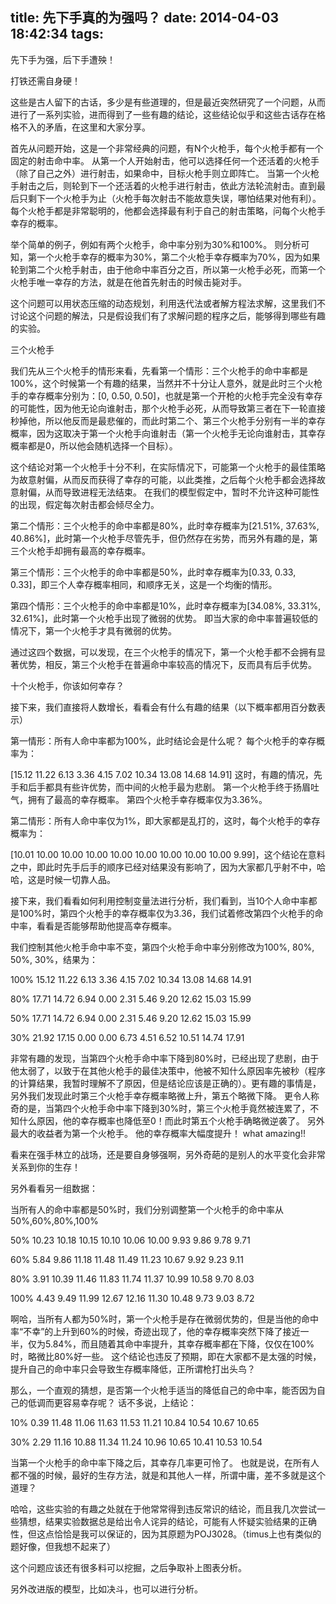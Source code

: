 title: 先下手真的为强吗？
date: 2014-04-03 18:42:34
tags:
---
先下手为强，后下手遭殃！

打铁还需自身硬！

这些是古人留下的古话，多少是有些道理的，但是最近突然研究了一个问题，从而进行了一系列实验，进而得到了一些有趣的结论，这些结论似乎和这些古话存在格格不入的矛盾，在这里和大家分享。

首先从问题开始，这是一个非常经典的问题，有N个火枪手，每个火枪手都有一个固定的射击命中率。 从第一个人开始射击，他可以选择任何一个还活着的火枪手（除了自己之外）进行射击，如果命中，目标火枪手则立即阵亡。 当第一个火枪手射击之后，则轮到下一个还活着的火枪手进行射击，依此方法轮流射击。直到最后只剩下一个火枪手为止（火枪手每次射击不能故意失误，哪怕结果对他有利）。 每个火枪手都是非常聪明的，他都会选择最有利于自己的射击策略，问每个火枪手幸存的概率。

举个简单的例子，例如有两个火枪手，命中率分别为30%和100%。 则分析可知，第一个火枪手幸存的概率为30%，第二个火枪手幸存概率为70%，因为如果轮到第二个火枪手射击，由于他命中率百分之百，所以第一火枪手必死，而第一个火枪手唯一幸存的方法，就是在他首先射击的时候击毙对手。

这个问题可以用状态压缩的动态规划，利用迭代法或者解方程法求解，这里我们不讨论这个问题的解法，只是假设我们有了求解问题的程序之后，能够得到哪些有趣的实验。

三个火枪手

我们先从三个火枪手的情形来看，先看第一个情形：三个火枪手的命中率都是100%，这个时候第一个有趣的结果，当然并不十分让人意外，就是此时三个火枪手的幸存概率分别为：[0, 0.50, 0.50]，也就是第一个开枪的火枪手完全没有幸存的可能性，因为他无论向谁射击，那个火枪手必死，从而导致第三者在下一轮直接秒掉他，所以他反而是最悲催的，而此时第二个、第三个火枪手分别有一半的幸存概率，因为这取决于第一个火枪手向谁射击（第一个火枪手无论向谁射击，其幸存概率都是0，所以他会随机选择一个目标）。

这个结论对第一个火枪手十分不利，在实际情况下，可能第一个火枪手的最佳策略为故意射偏，从而反而获得了幸存的可能，以此类推，之后每个火枪手都会选择故意射偏，从而导致进程无法结束。 在我们的模型假定中，暂时不允许这种可能性的出现，假定每次射击都会倾尽全力。

第二个情形：三个火枪手的命中率都是80%，此时幸存概率为[21.51%, 37.63%, 40.86%]，此时第一个火枪手尽管先手，但仍然存在劣势，而另外有趣的是，第三个火枪手却拥有最高的幸存概率。

第三个情形：三个火枪手的命中率都是50%，此时幸存概率为[0.33, 0.33, 0.33]，即三个人幸存概率相同，和顺序无关，这是一个均衡的情形。

第四个情形：三个火枪手的命中率都是10%，此时幸存概率为[34.08%, 33.31%, 32.61%]，此时第一个火枪手出现了微弱的优势。 即当大家的命中率普遍较低的情况下，第一个火枪手才具有微弱的优势。

通过这四个数据，可以发现，在三个火枪手的情况下，第一个火枪手都不会拥有显著优势，相反，第三个火枪手在普遍命中率较高的情况下，反而具有后手优势。

十个火枪手，你该如何幸存？

接下来，我们直接将人数增长，看看会有什么有趣的结果（以下概率都用百分数表示）

第一情形：所有人命中率都为100%，此时结论会是什么呢？ 每个火枪手的幸存概率为：

[15.12 11.22 6.13 3.36 4.15 7.02 10.34 13.08 14.68 14.91] 这时，有趣的情况，先手和后手都具有些许优势，而中间的火枪手最为悲剧。 第一个火枪手终于扬眉吐气，拥有了最高的幸存概率。 第四个火枪手幸存概率仅为3.36%。

第二情形：所有人命中率仅为1%，即大家都是乱打的，这时，每个火枪手的幸存概率为：

[10.01 10.00 10.00 10.00 10.00 10.00 10.00 10.00 10.00 9.99]，这个结论在意料之中，即此时先手后手的顺序已经对结果没有影响了，因为大家都几乎射不中，哈哈，这是时候一切靠人品。

接下来，我们看看如何利用控制变量法进行分析，我们看到，当10个人命中率都是100%时，第四个火枪手的幸存概率仅为3.36，我们试着修改第四个火枪手的命中率，看看是否能够帮助他提高幸存概率。

我们控制其他火枪手命中率不变，第四个火枪手命中率分别修改为100%, 80%, 50%, 30%，结果为：

100% 15.12 11.22 6.13 3.36 4.15 7.02 10.34 13.08 14.68 14.91

80%  17.71 14.72 6.94 0.00 2.31 5.46 9.20 12.62 15.03 15.99

50%   17.71 14.72 6.94 0.00 2.31 5.46 9.20 12.62 15.03 15.99

30%   21.92 17.15 0.00 0.00 6.73 4.51 6.52 10.51 14.74 17.91

非常有趣的发现，当第四个火枪手命中率下降到80%时，已经出现了悲剧，由于他太弱了，以致于在其他火枪手的最佳决策中，他被不知什么原因率先被秒（程序的计算结果，我暂时理解不了原因，但是结论应该是正确的）。更有趣的事情是，另外我们发现此时第三个火枪手幸存概率略微上升，第五个略微下降。 更令人称奇的是，当第四个火枪手命中率下降到30%时，第三个火枪手竟然被连累了，不知什么原因，他的幸存概率也降低至0！而此时第五个火枪手确略微逆袭了。 另外最大的收益者为第一个火枪手。 他的幸存概率大幅度提升！ what amazing!! 

看来在强手林立的战场，还是要自身够强啊，另外奇葩的是别人的水平变化会非常关系到你的生存！

另外看看另一组数据：

当所有人的命中率都是50%时，我们分别调整第一个火枪手的命中率从50%,60%,80%,100%

50% 10.23 10.18 10.15 10.10 10.06 10.00 9.93 9.86 9.78 9.71

60% 5.84 9.86 11.18 11.48 11.49 11.23 10.67 9.92 9.23 9.11

80% 3.91 10.39 11.46 11.83 11.74 11.37 10.99 10.58 9.70 8.03

100% 4.43 9.49 11.99 12.67 12.16 11.30 10.48 9.73 9.03 8.72

啊哈，当所有人都为50%时，第一个火枪手是存在微弱优势的，但是当他的命中率“不幸”的上升到60%的时候，奇迹出现了，他的幸存概率突然下降了接近一半，仅为5.84%，而且随着其命中率提升，其幸存概率都在下降，仅仅在100%时，略微比80%好一些。 这个结论也违反了预期，即在大家都不是太强的时候，提升自己的命中率只会导致生存概率降低，正所谓枪打出头鸟？ 

那么，一个直观的猜想，是否第一个火枪手适当的降低自己的命中率，能否因为自己的低调而更容易幸存呢？ 话不多说，上结论：

10% 0.39 11.48 11.06 11.63 11.53 11.21 10.84 10.54 10.67 10.65

30% 2.29 11.16 10.88 11.34 11.24 10.96 10.65 10.41 10.53 10.54

当第一个火枪手的命中率下降之后，其幸存几率更可怜了。 也就是说，在所有人都不强的时候，最好的生存方法，就是和其他人一样，所谓中庸，差不多就是这个道理？

哈哈，这些实验的有趣之处就在于他常常得到违反常识的结论，而且我几次尝试一些猜想，结果实验数据总是给出令人诧异的结论，可能有人怀疑实验结果的正确性，但这点恰恰是我可以保证的，因为其原题为POJ3028。（timus上也有类似的题好像，但我想不起来了）

这个问题应该还有很多料可以挖掘，之后争取补上图表分析。

另外改进版的模型，比如决斗，也可以进行分析。